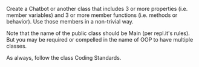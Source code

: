 Create a Chatbot or another class that includes 3 or more properties (i.e. member variables) and 3 or more member functions (i.e. methods or behavior). Use those members in a non-trivial way. 

Note that the name of the public class should be Main (per repl.it's rules). But you may be required or compelled in the name of OOP to have multiple classes. 

As always, follow the class Coding Standards.
